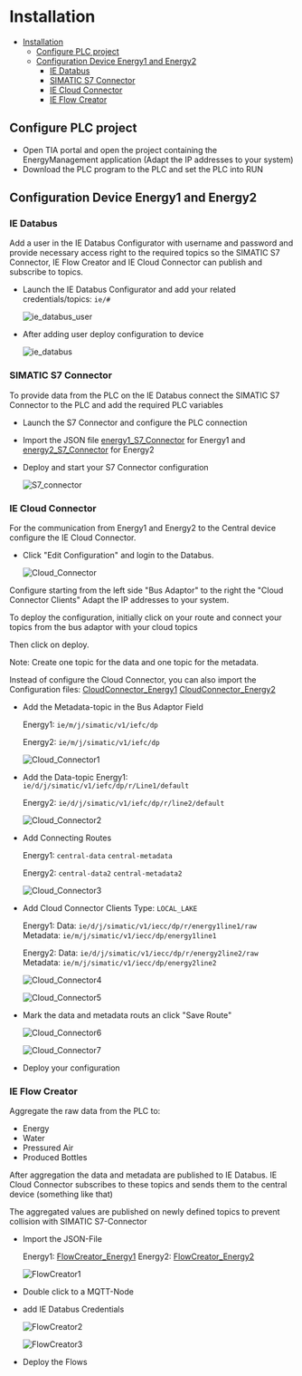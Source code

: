 # Installation

- [Installation](#installation)
  - [Configure PLC project](#configure-plc-project)
  - [Configuration Device Energy1 and Energy2](#configuration-device-energy1-and-energy2)
    - [IE Databus](#ie-databus)
    - [SIMATIC S7 Connector](#simatic-s7-connector)
    - [IE Cloud Connector](#ie-cloud-connector)
    - [IE Flow Creator](#ie-flow-creator)
  

## Configure PLC project

- Open TIA portal and open the project containing the EnergyManagement application (Adapt the IP addresses to your system)
- Download the PLC program to the PLC and set the PLC into RUN
   

## Configuration Device Energy1 and Energy2

### IE Databus

Add a user in the IE Databus Configurator with username and password and provide necessary access right to the required topics so the SIMATIC S7 Connector, IE Flow Creator and IE Cloud Connector can publish and subscribe to topics.

- Launch the IE Databus Configurator and add your related credentials/topics:
`ie/#`

  ![ie_databus_user](graphics/IE_Databus_User.png)

- After adding user deploy configuration to device

  ![ie_databus](graphics/IE_Databus.png)


### SIMATIC S7 Connector

To provide data from the PLC on the IE Databus connect the SIMATIC S7 Connector to the PLC and add the required PLC variables

- Launch the S7 Connector and configure the PLC connection 
- Import the JSON file [energy1_S7_Connector](energy1_S7_Connector.json) for Energy1 and [energy2_S7_Connector](energy2_S7_Connector.json) for Energy2
- Deploy and start your S7 Connector configuration

  ![S7_connector](graphics/S7_Connector.png)


### IE Cloud Connector

For the communication from Energy1 and Energy2 to the Central device configure the IE Cloud Connector.

- Click "Edit Configuration" and login to the Databus.

  ![Cloud_Connector](graphics/Cloud_Connector_Login.png)

Configure starting from the left side "Bus Adaptor" to the right the "Cloud Connector Clients" Adapt the IP addresses to your system.

To deploy the configuration, initially click on your route and connect your topics from the bus adaptor with your cloud topics 

Then click on deploy.

Note: Create one topic for the data and one topic for the metadata. 

Instead of configure the Cloud Connector, you can also import the Configuration files:
[CloudConnector_Energy1](CloudConnector_Energy1.json)
[CloudConnector_Energy2](CloudConnector_Energy2.json)

- Add the Metadata-topic in the Bus Adaptor Field

  Energy1:
  `ie/m/j/simatic/v1/iefc/dp`
  
  Energy2:
  `ie/m/j/simatic/v1/iefc/dp` 
  
      
  ![Cloud_Connector1](graphics/Cloud_Connector_Topic2.png)
  
- Add the Data-topic
   Energy1:
  `ie/d/j/simatic/v1/iefc/dp/r/Line1/default`
  
   Energy2:
  `ie/d/j/simatic/v1/iefc/dp/r/line2/default`
    
  ![Cloud_Connector2](graphics/Cloud_Connector_Topic1.png)

- Add Connecting Routes
  
  Energy1:
  `central-data` 
  `central-metadata`
  
  Energy2:
  `central-data2`
  `central-metadata2`
  
    
  ![Cloud_Connector3](graphics/Cloud_Connector_Rout.png)

- Add Cloud Connector Clients
  Type: `LOCAL_LAKE`
  
  Energy1:
  Data: `ie/d/j/simatic/v1/iecc/dp/r/energy1line1/raw`
  Metadata: `ie/m/j/simatic/v1/iecc/dp/energy1line1`
  
  Energy2:
  Data: `ie/d/j/simatic/v1/iecc/dp/r/energy2line2/raw`
  Metadata: `ie/m/j/simatic/v1/iecc/dp/energy2line2`
  
    
  ![Cloud_Connector4](graphics/Cloud_Connector_Client1.png)
    
      
  ![Cloud_Connector5](graphics/Cloud_Connector_Client2.png)

- Mark the data and metadata routs an click "Save Route" 
      
        
  ![Cloud_Connector6](graphics/Cloud_Connector_Rout1.png)
    
      
  ![Cloud_Connector7](graphics/Cloud_Connector_Rout2.png)

- Deploy your configuration



### IE Flow Creator

Aggregate the raw data from the PLC to:
- Energy
- Water
- Pressured Air
- Produced Bottles 

After aggregation the data and metadata are published to IE Databus. IE Cloud Connector subscribes to these topics and sends them to the central device (something like that)

The aggregated values are published on newly defined topics to prevent collision with SIMATIC S7-Connector

- Import the JSON-File
  
  Energy1:
  [FlowCreator_Energy1](FlowCreator_Energy1.json)
  Energy2:
  [FlowCreator_Energy2](FlowCreator_Energy2.json)
  
    
  ![FlowCreator1](graphics/Flow_Creator1.png)

- Double click to a MQTT-Node  
- add IE Databus Credentials
  
  ![FlowCreator2](graphics/Flow_Creator2.png)
  
    
  ![FlowCreator3](graphics/Flow_Creator3.png)

- Deploy the Flows

